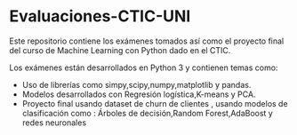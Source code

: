 # Evaluaciones-CTIC-UNI
Este repositorio contiene los exámenes tomados así como el proyecto final del curso de Machine Learning con Python dado en el CTIC.

Los exámenes están desarrollados en Python 3 y contienen temas como:
- Uso de librerías como simpy,scipy,numpy,matplotlib y pandas.
- Modelos desarrollados con Regresión logística,K-means  y PCA.
- Proyecto final usando dataset de churn de clientes , usando modelos de clasificación como : Árboles de decisión,Random Forest,AdaBoost y redes neuronales
